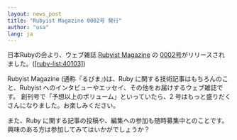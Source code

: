 ```yaml
---
layout: news_post
title: "Rubyist Magazine 0002号 発行"
author: "usa"
lang: ja
---
```


日本Rubyの会より、ウェブ雑誌 [Rubyist Magazine][1] の
[0002号][2]がリリースされました。([\[ruby-list:40103\]][3])

Rubyist Magazine (通称『るびま』)は、Ruby に関する技術記事はもちろんのこと、Rubyist
へのインタビューやエッセイ、その他をお届けするウェブ雑誌です。 創刊号で「予想以上のボリューム」といっていたら、2
号はもっと盛りだくさんになりました。お楽しみください。

また、Ruby に関する記事の投稿や、編集への参加も随時募集中とのことです。 興味のある方は参加してみてはいかがでしょうか？



[1]: http://jp.rubyist.net/magazine/
[2]: http://jp.rubyist.net/magazine/?0002
[3]: https://blade.ruby-lang.org/ruby-list/40103
